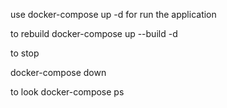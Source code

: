 use
docker-compose up -d
 for run the application
 
 to rebuild
 docker-compose up --build -d 
 
 to stop
 
 docker-compose down
 
 to look 
 docker-compose ps
 
 
